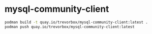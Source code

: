 # mysql-community-client

```sh
podman build -t quay.io/trevorbox/mysql-community-client:latest .
podman push quay.io/trevorbox/mysql-community-client:latest
```

